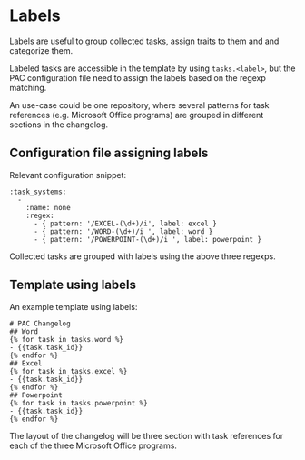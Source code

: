 # Labels

Labels are useful to group collected tasks, assign traits to them and and categorize them.

Labeled tasks are accessible in the template by using `tasks.<label>`, but the PAC configuration file need to assign the labels based on the regexp matching.

An use-case could be one repository, where several patterns for task references (e.g. Microsoft Office programs) are grouped in different sections in the changelog.

## Configuration file assigning labels 


Relevant configuration snippet:

	:task_systems:
	  - 
	    :name: none	    
	    :regex:
	      - { pattern: '/EXCEL-(\d+)/i', label: excel }
	      - { pattern: '/WORD-(\d+)/i ', label: word }
	      - { pattern: '/POWERPOINT-(\d+)/i ', label: powerpoint }

Collected tasks are grouped with labels using the above three regexps.

## Template using labels

An example template using labels:

	# PAC Changelog
	## Word 
	{% for task in tasks.word %}
	- {{task.task_id}}
	{% endfor %}
	## Excel
	{% for task in tasks.excel %}
	- {{task.task_id}}
	{% endfor %}	
	## Powerpoint
	{% for task in tasks.powerpoint %}
	- {{task.task_id}}
	{% endfor %}

The layout of the changelog will be three section with task references for each of the three Microsoft Office programs.

